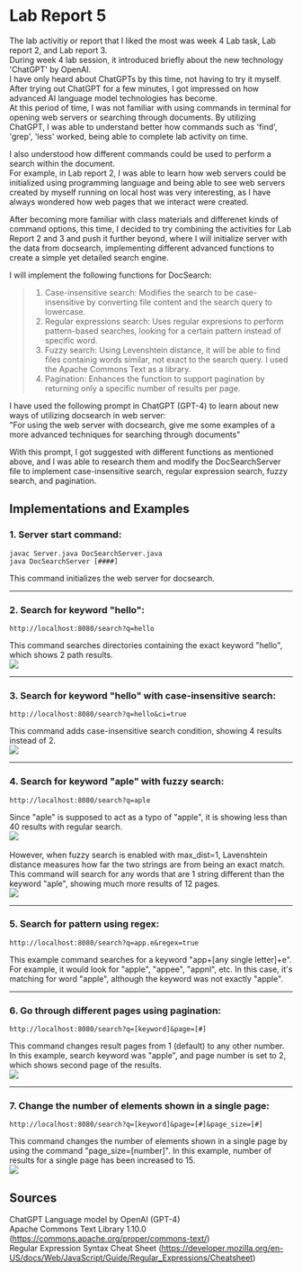 **Lab Report 5**<br>
=====
The lab activitiy or report that I liked the most was week 4 Lab task, Lab report 2, and Lab report 3. <br>
During week 4 lab session, it introduced briefly about the new technology 'ChatGPT' by OpenAI. <br>
I have only heard about ChatGPTs by this time, not having to try it myself.
After trying out ChatGPT for a few minutes, I got impressed on how advanced AI language model technologies has become.<br> 
At this period of time, I was not familiar with using commands in terminal for opening web servers or searching through documents. By utilizing ChatGPT, I was able to understand better how commands such as 'find', 'grep', 'less' worked, being able to complete lab activity on time.

I also understood how different commands could be used to perform a search within the document.<br>
For example, in Lab report 2, I was able to learn how web servers could be initialized using programming language and being able to see web servers created by myself running on local host was very interesting, as I have always wondered how web pages that we interact were created.

After becoming more familiar with class materials and differenet kinds of command options, this time, I decided to try combining the activities for Lab Report 2 and 3 and push it further beyond, where I will initialize server with the data from docsearch, implementing different advanced functions to create a simple yet detailed search engine.<br>

I will implement the following functions for DocSearch:
>1. Case-insensitive search: Modifies the search to be case-insensitive by converting file content and the search query to lowercase.
>2. Regular expressions search: Uses regular expresions to perform pattern-based searches, looking for a certain pattern instead of specific word.
>3. Fuzzy search: Using Levenshtein distance, it will be able to find files containig words similar, not exact to the search query. I used the Apache Commons Text as a library.
>4. Pagination: Enhances the function to support pagination by returning only a specific number of results per page.

I have used the following prompt in ChatGPT (GPT-4) to learn about new ways of utilizing docsearch in web server:<br>
"For using the web server with docsearch, give me some examples of a more advanced techniques for searching through documents" <br>

With this prompt, I got suggested with different functions as mentioned above, and I was able to research them and modify the DocSearchServer file to implement case-insensitive search, regular expression search, fuzzy search, and pagination.<br>

Implementations and Examples
-------

### **1. Server start command:**
```
javac Server.java DocSearchServer.java
java DocSearchServer [####]
```
This command initializes the web server for docsearch.
* * *
### **2. Search for keyword "hello":**
```
http://localhost:8080/search?q=hello
```
This command searches directories containing the exact keyword "hello", which shows 2 path results. <br>
![](https://cdn.discordapp.com/attachments/890102969536753746/1087448157295755390/image.png)
* * *
### **3. Search for keyword "hello" with case-insensitive search:**
```
http://localhost:8080/search?q=hello&ci=true
```
This command adds case-insensitive search condition, showing 4 results instead of 2. <br>
![](https://cdn.discordapp.com/attachments/890102969536753746/1087276268623495229/image.png)
* * *

### **4. Search for keyword "aple" with fuzzy search:**
```
http://localhost:8080/search?q=aple
```
Since "aple" is supposed to act as a typo of "apple", it is showing less than 40 results with regular search. <br>
![](https://cdn.discordapp.com/attachments/890102969536753746/1087450106032312380/image.png)<br>
<br>
However, when fuzzy search is enabled with max_dist=1, Lavenshtein distance measures how far the two strings are from being an exact match. <br>
This command will search for any words that are 1 string different than the keyword "aple", showing much more results of 12 pages.<br>
![](https://cdn.discordapp.com/attachments/890102969536753746/1087451211042664508/image.png)<br>
* * *
### **5. Search for pattern using regex:**
```
http://localhost:8080/search?q=app.e&regex=true
```
This example command searches for a keyword "app+[any single letter]+e". For example, it would look for "apple", "appee", "appnl", etc. In this case, it's matching for word "apple", although the keyword was not exactly "apple".
* * *
### **6. Go through different pages using pagination:**
```
http://localhost:8080/search?q=[keyword]&page=[#]
```
This command changes result pages from 1 (default) to any other number. In this example, search keyword was "apple", and page number is set to 2, which shows second page of the results.<br>
![](https://cdn.discordapp.com/attachments/890102969536753746/1087454368804110346/image.png)
* * *

### **7. Change the number of elements shown in a single page:**
```
http://localhost:8080/search?q=[keyword]&page=[#]&page_size=[#]
```
This command changes the number of elements shown in a single page by using the command "page_size=[number]". In this example, number of results for a single page has been increased to 15.<br>
![](https://cdn.discordapp.com/attachments/890102969536753746/1087456540279189544/image.png)

**Sources**
--------
ChatGPT Language model by OpenAI (GPT-4)<br>
Apache Commons Text Library 1.10.0 (https://commons.apache.org/proper/commons-text/)<br>
Regular Expression Syntax Cheat Sheet (https://developer.mozilla.org/en-US/docs/Web/JavaScript/Guide/Regular_Expressions/Cheatsheet)<br>
